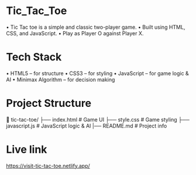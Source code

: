 # Tic_Tac_Toe
•	Tic Tac toe is a simple and classic two-player game.
•	Built using HTML, CSS, and JavaScript.
•	Play as Player O against Player X.
 
# Tech Stack
•	HTML5 – for structure
•	CSS3 – for styling
•	JavaScript – for game logic & AI
•	Minimax Algorithm – for decision making

# Project Structure
📁 tic-tac-toe/ 
├── index.html # Game UI 
├── style.css # Game styling 
├── javascript.js # JavaScript logic & AI 
|── README.md # Project info

# Live link
https://visit-tic-tac-toe.netlify.app/



